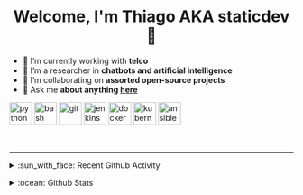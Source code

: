 <h1 align="center"> Welcome, I'm Thiago AKA staticdev 👋 </h1>

- 🔭 I’m currently working with **telco**
- 🌱 I’m a researcher in **chatbots and artificial intelligence**
- 👯 I’m collaborating on **assorted open-source projects**
- 💬 Ask me **about anything [here](https://github.com/staticdev/staticdev/issues)**

<p align="left"><img src="https://www.vectorlogo.zone/logos/python/python-icon.svg" alt="python" width="40" height="40"/> <img src="https://www.vectorlogo.zone/logos/gnu_bash/gnu_bash-icon.svg" alt="bash" width="40" height="40"/> <img src="https://www.vectorlogo.zone/logos/git-scm/git-scm-icon.svg" alt="git" width="40" height="40"/> <img src="https://www.vectorlogo.zone/logos/jenkins/jenkins-icon.svg" alt="jenkins" width="40" height="40"/> <img src="https://www.vectorlogo.zone/logos/docker/docker-icon.svg" alt="docker" width="40" height="40"/> <img src="https://www.vectorlogo.zone/logos/kubernetes/kubernetes-icon.svg" alt="kubernetes" width="40" height="40"/> <img src="https://www.vectorlogo.zone/logos/ansible/ansible-icon.svg" alt="ansible" width="40" height="40"/></p>

<br />

---

<p>
<details>
  <summary>:sun_with_face: Recent Github Activity</summary>
  
<!--START_SECTION:activity-->
1. 🎉 Merged PR [#356](https://github.com/staticdev/git-portfolio/pull/356) in [staticdev/git-portfolio](https://github.com/staticdev/git-portfolio)
2. 🎉 Merged PR [#81](https://github.com/staticdev/human-readable/pull/81) in [staticdev/human-readable](https://github.com/staticdev/human-readable)
3. 🗣 Commented on [#356](https://github.com/staticdev/git-portfolio/issues/356) in [staticdev/git-portfolio](https://github.com/staticdev/git-portfolio)
4. 🎉 Merged PR [#358](https://github.com/staticdev/git-portfolio/pull/358) in [staticdev/git-portfolio](https://github.com/staticdev/git-portfolio)
5. 🗣 Commented on [#81](https://github.com/staticdev/human-readable/issues/81) in [staticdev/human-readable](https://github.com/staticdev/human-readable)
<!--END_SECTION:activity-->

</details>
</p>

<p>
<details>
  <summary>:ocean: Github Stats</summary>

  <img align="center" alt="staticdev's Github Stats" src="https://github-readme-stats.anuraghazra1.vercel.app/api?username=staticdev&show_icons=true&hide_border=true&bg_color=00000000" />

</details>
</p>
